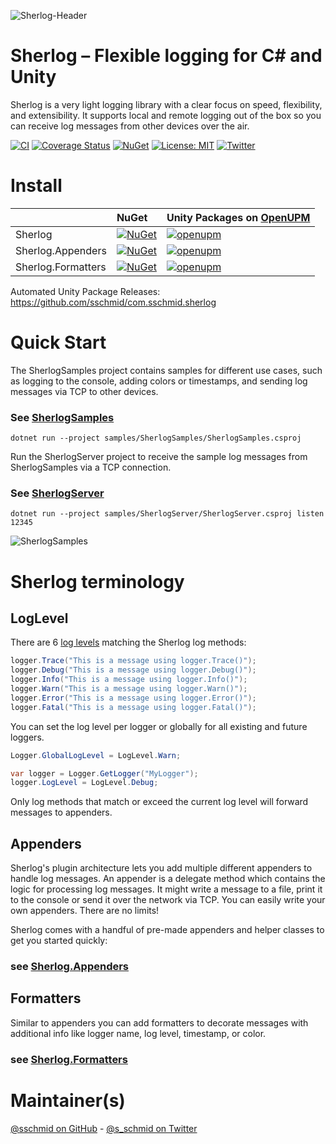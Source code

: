 ![Sherlog-Header](https://github.com/sschmid/Sherlog/raw/main/readme/Sherlog-Banner.png)

# Sherlog – Flexible logging for C# and Unity

Sherlog is a very light logging library with a clear focus on speed,
flexibility, and extensibility. It supports local and remote logging out of
the box so you can receive log messages from other devices over the air.

[![CI](https://github.com/sschmid/Sherlog/actions/workflows/ci.yml/badge.svg)](https://github.com/sschmid/Sherlog/actions/workflows/ci.yml)
[![Coverage Status](https://coveralls.io/repos/github/sschmid/Sherlog/badge.svg)](https://coveralls.io/github/sschmid/Sherlog)
[![NuGet](https://img.shields.io/nuget/dt/Sherlog)](https://www.nuget.org/packages?q=Sherlog)
[![License: MIT](https://img.shields.io/github/license/sschmid/Sherlog)](https://github.com/sschmid/Sherlog/blob/main/LICENSE.md)
[![Twitter](https://img.shields.io/twitter/follow/s_schmid)][twitter-sschmid]

# Install

|                    | NuGet                                                                                                            | Unity Packages on [OpenUPM](https://openupm.com)                                                                                                                                                                     |
|:-------------------|:-----------------------------------------------------------------------------------------------------------------|:---------------------------------------------------------------------------------------------------------------------------------------------------------------------------------------------------------------------|
| Sherlog            | [![NuGet](https://img.shields.io/nuget/v/Sherlog)](https://www.nuget.org/packages/Sherlog)                       | [![openupm](https://img.shields.io/npm/v/com.sschmid.sherlog?label=com.sschmid.sherlog&registry_uri=https://package.openupm.com)](https://openupm.com/packages/com.sschmid.sherlog)                                  |
| Sherlog.Appenders  | [![NuGet](https://img.shields.io/nuget/v/Sherlog.Appenders)](https://www.nuget.org/packages/Sherlog.Appenders)   | [![openupm](https://img.shields.io/npm/v/com.sschmid.sherlog.appenders?label=com.sschmid.sherlog.appenders&registry_uri=https://package.openupm.com)](https://openupm.com/packages/com.sschmid.sherlog.appenders)    |
| Sherlog.Formatters | [![NuGet](https://img.shields.io/nuget/v/Sherlog.Formatters)](https://www.nuget.org/packages/Sherlog.Formatters) | [![openupm](https://img.shields.io/npm/v/com.sschmid.sherlog.formatters?label=com.sschmid.sherlog.formatters&registry_uri=https://package.openupm.com)](https://openupm.com/packages/com.sschmid.sherlog.formatters) |

Automated Unity Package Releases: https://github.com/sschmid/com.sschmid.sherlog

# Quick Start

The SherlogSamples project contains samples for different use cases,
such as logging to the console, adding colors or timestamps,
and sending log messages via TCP to other devices.

### See [SherlogSamples](https://github.com/sschmid/Sherlog/blob/main/samples/SherlogSamples/Program.cs)

```
dotnet run --project samples/SherlogSamples/SherlogSamples.csproj
```

Run the SherlogServer project to receive the sample log messages
from SherlogSamples via a TCP connection.

### See [SherlogServer](https://github.com/sschmid/Sherlog/blob/main/samples/SherlogServer/Program.cs)

```
dotnet run --project samples/SherlogServer/SherlogServer.csproj listen 12345
```

![SherlogSamples](https://github.com/sschmid/Sherlog/raw/main/readme/SherlogSamples.png)

# Sherlog terminology

## LogLevel
There are 6 [log levels](https://github.com/sschmid/Sherlog/blob/main/src/Sherlog/src/LogLevel.cs)
matching the Sherlog log methods:

```csharp
logger.Trace("This is a message using logger.Trace()");
logger.Debug("This is a message using logger.Debug()");
logger.Info("This is a message using logger.Info()");
logger.Warn("This is a message using logger.Warn()");
logger.Error("This is a message using logger.Error()");
logger.Fatal("This is a message using logger.Fatal()");
```

You can set the log level per logger or globally for all existing and future loggers.

```csharp
Logger.GlobalLogLevel = LogLevel.Warn;
```

```csharp
var logger = Logger.GetLogger("MyLogger");
logger.LogLevel = LogLevel.Debug;
```

Only log methods that match or exceed the current log level will forward
messages to appenders.

## Appenders
Sherlog's plugin architecture lets you add multiple different appenders
to handle log messages. An appender is a delegate method which contains
the logic for processing log messages. It might write a message to a file,
print it to the console or send it over the network via TCP.
You can easily write your own appenders. There are no limits!

Sherlog comes with a handful of pre-made appenders and helper classes to get you started quickly:

### see [Sherlog.Appenders](https://github.com/sschmid/Sherlog/tree/main/src/Sherlog.Appenders/src)

## Formatters
Similar to appenders you can add formatters to decorate messages with additional
info like logger name, log level, timestamp, or color.

### see [Sherlog.Formatters](https://github.com/sschmid/Sherlog/tree/main/src/Sherlog.Formatters/src)

# Maintainer(s)
[@sschmid on GitHub][github-sschmid] - [@s_schmid on Twitter][twitter-sschmid]

[github-sschmid]: https://github.com/sschmid "@sschmid"
[twitter-sschmid]: https://twitter.com/intent/follow?original_referer=https%3A%2F%2Fgithub.com%2Fsschmid%2FSherlog&screen_name=s_schmid&tw_p=followbutton "s_schmid on Twitter"
